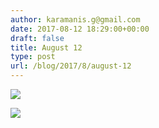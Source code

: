 ```yaml
---
author: karamanis.g@gmail.com
date: 2017-08-12 18:29:00+00:00
draft: false
title: August 12
type: post
url: /blog/2017/8/august-12
---
```




  
   ![](https://images.squarespace-cdn.com/content/v1/4f3f61bae4b063b909445965/1502560376396-BSTLJ8590FHDPS3V2461/ke17ZwdGBToddI8pDm48kLSERMgCVymnItqhne5EfYV7gQa3H78H3Y0txjaiv_0fDoOvxcdMmMKkDsyUqMSsMWxHk725yiiHCCLfrh8O1z5QHyNOqBUUEtDDsRWrJLTmMCg6RGY8TrcVSOIk4QoDPnvjthEs8TAhVmYN7i_-QaEW7L_Q40KNxq4S2FLq3V0y/IMG_2063.jpg?format=original)

  

  
   ![](https://images.squarespace-cdn.com/content/v1/4f3f61bae4b063b909445965/1502560376696-B4XGMQKPKV78BN8V0O0X/ke17ZwdGBToddI8pDm48kJUlZr2Ql5GtSKWrQpjur5t7gQa3H78H3Y0txjaiv_0fDoOvxcdMmMKkDsyUqMSsMWxHk725yiiHCCLfrh8O1z5QPOohDIaIeljMHgDF5CVlOqpeNLcJ80NK65_fV7S1UfNdxJhjhuaNor070w_QAc94zjGLGXCa1tSmDVMXf8RUVhMJRmnnhuU1v2M8fLFyJw/IMG_2064.jpg?format=original)

  



